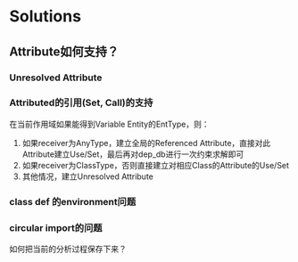 # Solutions
## Attribute如何支持？
### Unresolved Attribute

### Attributed的引用(Set, Call)的支持
在当前作用域如果能得到Variable Entity的EntType，则：

1. 如果receiver为AnyType，建立全局的Referenced Attribute，直接对此Attribute建立Use/Set，最后再对dep_db进行一次约束求解即可
2. 如果receiver为ClassType，否则直接建立对相应Class的Attribute的Use/Set
3. 其他情况，建立Unresolved Attribute


### class def 的environment问题


### circular import的问题
如何把当前的分析过程保存下来？
